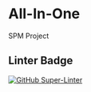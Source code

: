 # All-In-One
SPM Project





## Linter Badge
[![GitHub Super-Linter](https://github.com/alimsihui/All-In-One/workflows/Lint%20Code%20Base/badge.svg)](https://github.com/marketplace/actions/super-linter)
